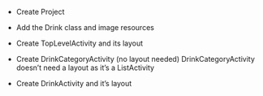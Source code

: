 - Create Project
- Add the Drink class and image resources
- Create TopLevelActivity and its layout
- Create DrinkCategoryActivity (no layout needed)
DrinkCategoryActivity doesn’t need a layout as it’s a ListActivity

- Create DrinkActivity and it’s layout



